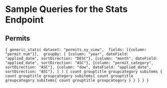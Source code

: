# Sample Queries for the Stats Endpoint

## Permits

`{
  generic_stats(
    dataset: "permits_xy_view", 
    fields: [{column: "permit_num"}], 
    groupBy: [
      {column: "year", dateField: "applied_date", sortDirection: "DESC"},
      {column: "month", dateField: "applied_date", sortDirection: "ASC"},
      {column: "permit_category", sortDirection: "ASC"},
      {column: "dow", dateField: "applied_date", sortDirection: "ASC"},
    ]
  ) {
    count
    grouptitle
    groupcategory
    subitems {
      count
      grouptitle
      groupcategory
      subitems{
        count
        grouptitle
        groupcategory
        subitems{
          count
          grouptitle
          groupcategory
        }
      }
    }
  }
}
`


